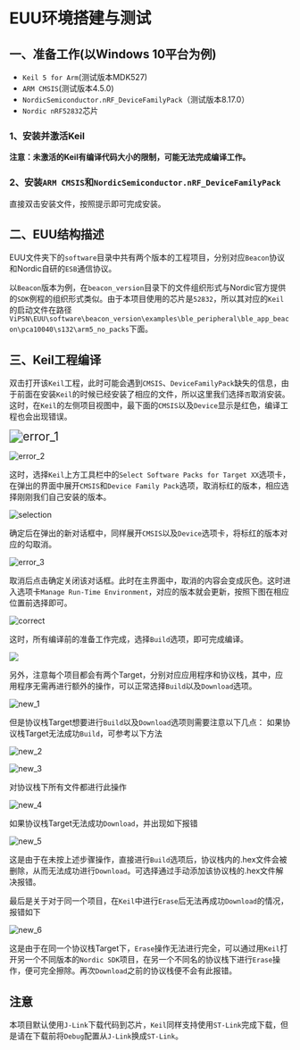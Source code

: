 # EUU环境搭建与测试

## 一、准备工作(以Windows 10平台为例)

* `Keil 5 for Arm`(测试版本MDK527)
* `ARM CMSIS`(测试版本4.5.0)
* `NordicSemiconductor.nRF_DeviceFamilyPack`（测试版本8.17.0）
* `Nordic nRF52832`芯片

### 1、安装并激活Keil

**注意：未激活的Keil有编译代码大小的限制，可能无法完成编译工作。**

### 2、安装`ARM CMSIS`和`NordicSemiconductor.nRF_DeviceFamilyPack`

直接双击安装文件，按照提示即可完成安装。

## 二、EUU结构描述

EUU文件夹下的`software`目录中共有两个版本的工程项目，分别对应`Beacon`协议和Nordic自研的`ESB`通信协议。

以`Beacon`版本为例，在`beacon_version`目录下的文件组织形式与Nordic官方提供的`SDK`例程的组织形式类似。由于本项目使用的芯片是`52832`，所以其对应的`Keil`的启动文件在路径`ViPSN\EUU\software\beacon_version\examples\ble_peripheral\ble_app_beacon\pca10040\s132\arm5_no_packs`下面。

## 三、Keil工程编译

双击打开该`Keil`工程，此时可能会遇到`CMSIS`、`DeviceFamilyPack`缺失的信息，由于前面在安装`Keil`的时候已经安装了相应的文件，所以这里我们选择`否`取消安装。这时，在`Keil`的左侧项目视图中，最下面的`CMSIS`以及`Device`显示是红色，编译工程也会出现错误。

<img src="figure/error_1.jpg" alt="error_1" style="zoom:150%;" />

![error_2](figure/error_2.jpg)

这时，选择`Keil`上方工具栏中的`Select Software Packs for Target XX`选项卡，在弹出的界面中展开`CMSIS`和`Device Family Pack`选项，取消标红的版本，相应选择刚刚我们自己安装的版本。

![selection](./figure/version_selection.jpg)

确定后在弹出的新对话框中，同样展开`CMSIS`以及`Device`选项卡，将标红的版本对应的勾取消。

![error_3](./figure/error_3.jpg)

取消后点击确定关闭该对话框。此时在主界面中，取消的内容会变成灰色。这时进入选项卡`Manage Run-Time Environment`，对应的版本就会更新，按照下图在相应位置前选择即可。

![correct](./figure/correct_1.jpg)

这时，所有编译前的准备工作完成，选择`Build`选项，即可完成编译。

![](./figure/comp_res.jpg)

另外，注意每个项目都会有两个Target，分别对应应用程序和协议栈，其中，应用程序无需再进行额外的操作，可以正常选择`Build`以及`Download`选项。

![new_1](./figure/new_1.png)

但是协议栈Target想要进行`Build`以及`Download`选项则需要注意以下几点：
如果协议栈Target无法成功`Build`，可参考以下方法

![new_2](./figure/new_2.png)

![new_3](./figure/new_3.png)

对协议栈下所有文件都进行此操作

![new_4](./figure/new_4.png)

如果协议栈Target无法成功`Download`，并出现如下报错

![new_5](./figure/new_5.png)

这是由于在未按上述步骤操作，直接进行`Build`选项后，协议栈内的.hex文件会被删除，从而无法成功进行`Download`。可选择通过手动添加该协议栈的.hex文件解决报错。

最后是关于对于同一个项目，在`Keil`中进行`Erase`后无法再成功`Download`的情况，报错如下

![new_6](./figure/new_6.png)

这是由于在同一个协议栈Target下，`Erase`操作无法进行完全，可以通过用`Keil`打开另一个不同版本的`Nordic SDK`项目，在另一个不同名的协议栈下进行`Erase`操作，便可完全擦除。再次`Download`之前的协议栈便不会有此报错。

## 注意

本项目默认使用`J-Link`下载代码到芯片，`Keil`同样支持使用`ST-Link`完成下载，但是请在下载前将`Debug`配置从`J-Link`换成`ST-Link`。